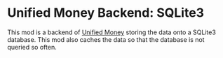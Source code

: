 # Unified Money Backend: SQLite3

This mod is a backend of [Unified Money](https://content.minetest.net/packages/Emojiminetest/unified_money/) storing the data onto a SQLite3 database. This mod also caches the data so that the database is not queried so often.
